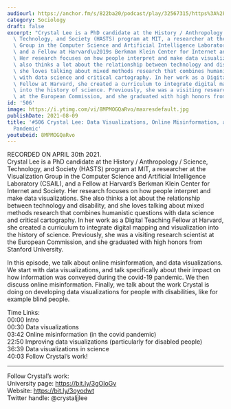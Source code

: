 ```yaml
---
audiourl: https://anchor.fm/s/822ba20/podcast/play/32567315/https%3A%2F%2Fd3ctxlq1ktw2nl.cloudfront.net%2Fstaging%2F2021-3-30%2Fc445bbd5-a1e1-e0b3-c188-e3811512be8a.m4a
category: Sociology
draft: false
excerpt: "Crystal Lee is a PhD candidate at the History / Anthropology / Science,\
  \ Technology, and Society (HASTS) program at MIT, a researcher at the Visualization\
  \ Group in the Computer Science and Artificial Intelligence Laboratory (CSAIL),\
  \ and a Fellow at Harvard\u2019s Berkman Klein Center for Internet and Society.\
  \ Her research focuses on how people interpret and make data visualizations. She\
  \ also thinks a lot about the relationship between technology and disability, and\
  \ she loves talking about mixed methods research that combines humanistic questions\
  \ with data science and critical cartography. In her work as a Digital Teaching\
  \ Fellow at Harvard, she created a curriculum to integrate digital mapping and visualization\
  \ into the history of science. Previously, she was a visiting research scientist\
  \ at the European Commission, and she graduated with high honors from Stanford University."
id: '506'
image: https://i.ytimg.com/vi/8MPMOGQaRvo/maxresdefault.jpg
publishDate: 2021-08-09
title: '#506 Crystal Lee: Data Visualizations, Online Misinformation, and the Covid-19
  Pandemic'
youtubeid: 8MPMOGQaRvo
---
```

<div class="timelinks">

RECORDED ON APRIL 30th 2021.  
Crystal Lee is a PhD candidate at the History / Anthropology / Science, Technology, and Society (HASTS) program at MIT, a researcher at the Visualization Group in the Computer Science and Artificial Intelligence Laboratory (CSAIL), and a Fellow at Harvard’s Berkman Klein Center for Internet and Society. Her research focuses on how people interpret and make data visualizations. She also thinks a lot about the relationship between technology and disability, and she loves talking about mixed methods research that combines humanistic questions with data science and critical cartography. In her work as a Digital Teaching Fellow at Harvard, she created a curriculum to integrate digital mapping and visualization into the history of science. Previously, she was a visiting research scientist at the European Commission, and she graduated with high honors from Stanford University.

In this episode, we talk about online misinformation, and data visualizations. We start with data visualizations, and talk specifically about their impact on how information was conveyed during the covid-19 pandemic. We then discuss online misinformation. Finally, we talk about the work Crystal is doing on developing data visualizations for people with disabilities, like for example blind people.

Time Links:  
<time>00:00</time> Intro  
<time>00:30</time> Data visualizations  
<time>03:42</time> Online misinformation (in the covid pandemic)  
<time>22:50</time> Improving data visualizations (particularly for disabled people)  
<time>36:39</time> Data visualizations in science  
<time>40:03</time> Follow Crystal’s work!

---

Follow Crystal’s work:  
University page: https://bit.ly/3gOIoGv  
Website: https://bit.ly/3oyodwt  
Twitter handle: @crystaljjlee
</div>


